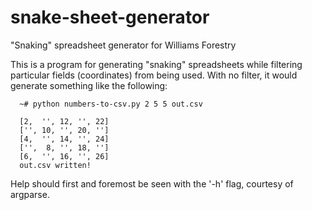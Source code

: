 # snake-sheet-generator
"Snaking" spreadsheet generator for Williams Forestry


This is a program for generating "snaking" spreadsheets while filtering
particular fields (coordinates) from being used. With no filter, it would
generate something like the following:

>
      ~# python numbers-to-csv.py 2 5 5 out.csv
  
      [2,  '', 12, '', 22]
      ['', 10, '', 20, '']
      [4,  '', 14, '', 24]
      ['',  8, '', 18, '']
      [6,  '', 16, '', 26]
      out.csv written!

Help should first and foremost be seen with the '-h' flag, courtesy of
argparse.
